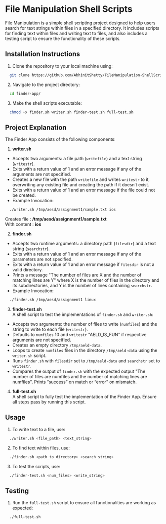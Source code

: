 
# File Manipulation Shell Scripts

File Manipulation is a simple shell scripting project designed to help users search for text strings within files in a specified directory. It includes scripts for finding text within files and writing text to files, and also includes a testing script to ensure the functionality of these scripts.

## Installation Instructions

1. Clone the repository to your local machine using:

```bash
  git clone https://github.com/AbhinitShetty/FileManipulation-ShellScripts.git
```
2. Navigate to the project directory:

```bash
  cd finder-app/
```
3. Make the shell scripts executable:
```bash
  chmod +x finder.sh writer.sh finder-test.sh full-test.sh
```
## Project Explanation

The Finder App consists of the following components:

1. **writer.sh**
- Accepts two arguments: a file path (`writefile`) and a text string (`writestr`).
- Exits with a return value of 1 and an error message if any of the arguments are not specified.
- Creates a new file with the path `writefile` and writes `writestr` to it, overwriting any existing file and creating the path if it doesn’t exist.
- Exits with a return value of 1 and an error message if the file could not be created.
- Example Invocation:	
```bash
  ./writer.sh /tmp/aesd/assignment1/sample.txt ios
```
Creates file : **/tmp/aesd/assignment1/sample.txt** \
With content : **ios**

2. **finder.sh**
- Accepts two runtime arguments: a directory path (`filesdir`) and a text string (`searchstr`).
- Exits with a return value of 1 and an error message if any of the parameters are not specified.
- Exits with a return value of 1 and an error message if `filesdir` is not a valid directory.
- Prints a message "The number of files are X and the number of matching lines are Y" where X is the number of files in the directory and its subdirectories, and Y is the number of lines containing `searchstr`.
- Example Invocation:
```bash
  ./finder.sh /tmp/aesd/assignment1 linux
```
3. **finder-test.sh** <br>
A shell script to test the implementations of `finder.sh` and `writer.sh`:
- Accepts two arguments: the number of files to write (`numfiles`) and the string to write to each file (`writestr`).
- Defaults to `numfiles` 10 and `writestr` "AELD_IS_FUN" if respective arguments are not specified.
- Creates an empty directory `/tmp/aeld-data`.
- Loops to create `numfiles` files in the directory `/tmp/aeld-data` using the `writer.sh` script.
- Runs `finder.sh` with `filesdir` set to `/tmp/aeld-data` and `searchstr` set to `writestr`.
- Compares the output of `finder.sh` with the expected output "The number of files are numfiles and the number of matching lines are numfiles". Prints “success” on match or “error” on mismatch.

4. **full-test.sh**  <br>
A shell script to fully test the implementation of the Finder App. Ensure all steps pass by running this script.


## Usage

1. To write text to a file, use:

```bash
  ./writer.sh <file_path> <text_string>
```

2. To find text within files, use:
```bash
  ./finder.sh <path_to_directory> <search_string>
```
	
3. To test the scripts, use:
```bash
  ./finder-test.sh <num_files> <write_string>
```
	
## Testing

1. Run the `full-test.sh` script to ensure all functionalities are working as expected:
```bash
  ./full-test.sh
```
